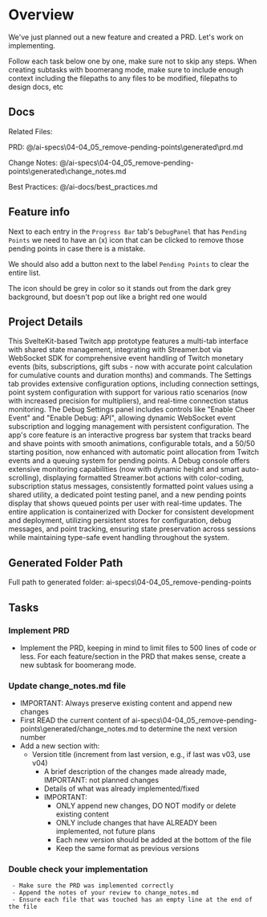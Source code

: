 # Overview

  We've just planned out a new feature and created a PRD. Let's work on implementing.

  Follow each task below one by one, make sure not to skip any steps. When creating subtasks with boomerang mode, make sure to include enough context including the filepaths to any files to be modified, filepaths to design docs, etc

## Docs

Related Files: 

PRD: @/ai-specs\04-04_05_remove-pending-points\generated\prd.md

Change Notes: @/ai-specs\04-04_05_remove-pending-points\generated\change_notes.md

Best Practices: @/ai-docs/best_practices.md 

## Feature info

Next to each entry in the `Progress Bar` tab's `DebugPanel` that has `Pending Points` we need to have an (x) icon that can be clicked to remove those pending points in case there is a mistake.

We should also add a button next to the label `Pending Points` to clear the entire list.

The icon should be grey in color so it stands out from the dark grey background, but doesn't pop out like a bright red one would

 
## Project Details

This SvelteKit-based Twitch app prototype features a multi-tab interface with shared state management, integrating with Streamer.bot via WebSocket SDK for comprehensive event handling of Twitch monetary events (bits, subscriptions, gift subs - now with accurate point calculation for cumulative counts and duration months) and commands. The Settings tab provides extensive configuration options, including connection settings, point system configuration with support for various ratio scenarios (now with increased precision for multipliers), and real-time connection status monitoring. The Debug Settings panel includes controls like "Enable Cheer Event" and "Enable Debug: API", allowing dynamic WebSocket event subscription and logging management with persistent configuration. The app's core feature is an interactive progress bar system that tracks beard and shave points with smooth animations, configurable totals, and a 50/50 starting position, now enhanced with automatic point allocation from Twitch events and a queuing system for pending points. A Debug console offers extensive monitoring capabilities (now with dynamic height and smart auto-scrolling), displaying formatted Streamer.bot actions with color-coding, subscription status messages, consistently formatted point values using a shared utility, a dedicated point testing panel, and a new pending points display that shows queued points per user with real-time updates. The entire application is containerized with Docker for consistent development and deployment, utilizing persistent stores for configuration, debug messages, and point tracking, ensuring state preservation across sessions while maintaining type-safe event handling throughout the system. 

## Generated Folder Path

Full path to generated folder: ai-specs\04-04_05_remove-pending-points

## Tasks

### Implement PRD
 - Implement the PRD, keeping in mind to limit files to 500 lines of code or less. For each feature/section in the PRD that makes sense, create a new subtask for boomerang mode.

### Update change_notes.md file
- IMPORTANT: Always preserve existing content and append new changes
- First READ the current content of ai-specs\04-04_05_remove-pending-points\generated/change_notes.md to determine the next version number
- Add a new section with:
  - Version title (increment from last version, e.g., if last was v03, use v04)
    - A brief description of the changes made already made, IMPORTANT: not planned changes
    - Details of what was already implemented/fixed
    - IMPORTANT:
      - ONLY append new changes, DO NOT modify or delete existing content
      - ONLY include changes that have ALREADY been implemented, not future plans
      - Each new version should be added at the bottom of the file
      - Keep the same format as previous versions

### Double check your implementation
```
 - Make sure the PRD was implemented correctly
 - Append the notes of your review to change_notes.md
 - Ensure each file that was touched has an empty line at the end of the file
```
